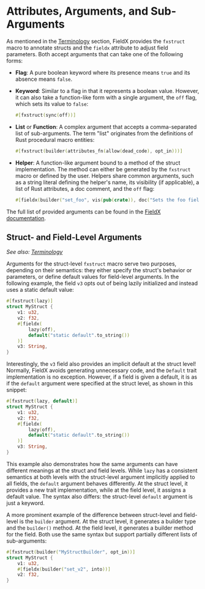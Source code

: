 # Attributes, Arguments, and Sub-Arguments

As mentioned in the [Terminology](./terminology.md) section, FieldX provides the `fxstruct` macro to annotate structs and the `fieldx` attribute to adjust field parameters. Both accept arguments that can take one of the following forms:

- **Flag**: A pure boolean keyword where its presence means `true` and its absence means `false`.
- **Keyword**: Similar to a flag in that it represents a boolean value. However, it can also take a function-like form with a single argument, the `off` flag, which sets its value to `false`:

    ```rust ignore
    #[fxstruct(sync(off))]
    ```

- **List** or **Function**: A complex argument that accepts a comma-separated list of sub-arguments. The term "list" originates from the definitions of Rust procedural macro entities:

    ```rust ignore
    #[fxstruct(builder(attributes_fn(allow(dead_code), opt_in)))]
    ```

- **Helper**: A function-like argument bound to a method of the struct implementation. The method can either be generated by the `fxstruct` macro or defined by the user. Helpers share common arguments, such as a string literal defining the helper's name, its visibility (if applicable), a list of Rust attributes, a doc comment, and the `off` flag:

    ```rust ignore
    #[fieldx(builder("set_foo", vis(pub(crate)), doc("Sets the foo field.")))]
    ```

The full list of provided arguments can be found in the [FieldX documentation](https://docs.rs/fieldx/latest/fieldx/attr.fxstruct.html).

## Struct- and Field-Level Arguments

_See also: [Terminology](./terminology.md)_

Arguments for the struct-level `fxstruct` macro serve two purposes, depending on their semantics: they either specify the struct's behavior or parameters, or define default values for field-level arguments. In the following example, the field `v3` opts out of being lazily initialized and instead uses a static default value:

```rust ignore
#[fxstruct(lazy)]
struct MyStruct {
    v1: u32,
    v2: f32,
    #[fieldx(
        lazy(off),
        default("static default".to_string())
    )]
    v3: String,
}
```

Interestingly, the `v3` field also provides an implicit default at the struct level! Normally, FieldX avoids generating unnecessary code, and the `Default` trait implementation is no exception. However, if a field is given a default, it is as if the `default` argument were specified at the struct level, as shown in this snippet:

```rust ignore
#[fxstruct(lazy, default)]
struct MyStruct {
    v1: u32,
    v2: f32,
    #[fieldx(
        lazy(off),
        default("static default".to_string())
    )]
    v3: String,
}
```

This example also demonstrates how the same arguments can have different meanings at the struct and field levels. While `lazy` has a consistent semantics at both levels with the struct-level argument implicitly applied to all fields, the `default` argument behaves differently. At the struct level, it provides a new trait implementation, while at the field level, it assigns a default value. The syntax also differs: the struct-level `default` argument is just a keyword.

A more prominent example of the difference between struct-level and field-level is the `builder` argument. At the struct level, it generates a builder type and the `builder()` method. At the field level, it generates a builder method for the field. Both use the same syntax but support partially different lists of sub-arguments:

```rust ignore
#[fxstruct(builder("MyStructBuilder", opt_in))]
struct MyStruct {
    v1: u32,
    #[fieldx(builder("set_v2", into))]
    v2: f32,
}
```
